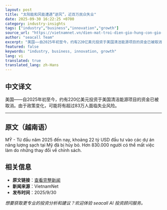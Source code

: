 ```yaml
---
layout: post
title: "太阳能和风能遭遇“逆风”，近百万民众失业"
date: 2025-09-30 16:22:25 +0700
category: industry-insights
tags: ["industry","business","innovation","growth"]
source_url: "https://vietnamnet.vn/dien-mat-troi-dien-gio-hung-con-gio-nguoc-gan-trieu-nguoi-mat-viec-2446753.html"
author: "seacall Team"
excerpt: "美国——自2025年初至今，约有220亿美元投资于美国清洁能源项目的资金已被取消。由于政策变化，可能将有超过83万人面临失业风险。..."
featured: false
keywords: "industry, business, innovation, growth"
lang: vi
translated: true
translated_lang: zh-Hans
---
```


## 中文译文

美国——自2025年初至今，约有220亿美元投资于美国清洁能源项目的资金已被取消。由于政策变化，可能将有超过83万人面临失业风险。

---

## 原文（越南语）

MỸ - Từ đầu năm 2025 đến nay, khoảng 22 tỷ USD đầu tư vào các dự án năng lượng sạch tại Mỹ đã bị hủy bỏ. Hơn 830.000 người có thể mất việc làm do những thay đổi về chính sách.

## 相关信息

- **原文链接**：[查看完整新闻](https://vietnamnet.vn/dien-mat-troi-dien-gio-hung-con-gio-nguoc-gan-trieu-nguoi-mat-viec-2446753.html)
- **新闻来源**：VietnamNet
- **发布时间**：2025/9/30

*想要获取更专业的投资分析和建议？欢迎体验 seacall AI 投资顾问服务。*